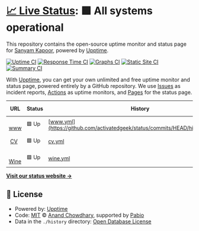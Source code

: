 # [📈 Live Status](https://status.sanyamkapoor.com): <!--live status--> **🟩 All systems operational**

This repository contains the open-source uptime monitor and status page for [Sanyam Kapoor](https://sanyamkapoor.com), powered by [Upptime](https://github.com/upptime/upptime).

[![Uptime CI](https://github.com/activatedgeek/status/workflows/Uptime%20CI/badge.svg)](https://github.com/activatedgeek/status/actions?query=workflow%3A%22Uptime+CI%22)
[![Response Time CI](https://github.com/activatedgeek/status/workflows/Response%20Time%20CI/badge.svg)](https://github.com/activatedgeek/status/actions?query=workflow%3A%22Response+Time+CI%22)
[![Graphs CI](https://github.com/activatedgeek/status/workflows/Graphs%20CI/badge.svg)](https://github.com/activatedgeek/status/actions?query=workflow%3A%22Graphs+CI%22)
[![Static Site CI](https://github.com/activatedgeek/status/workflows/Static%20Site%20CI/badge.svg)](https://github.com/activatedgeek/status/actions?query=workflow%3A%22Static+Site+CI%22)
[![Summary CI](https://github.com/activatedgeek/status/workflows/Summary%20CI/badge.svg)](https://github.com/activatedgeek/status/actions?query=workflow%3A%22Summary+CI%22)

With [Upptime](https://upptime.js.org), you can get your own unlimited and free uptime monitor and status page, powered entirely by a GitHub repository. We use [Issues](https://github.com/activatedgeek/status/issues) as incident reports, [Actions](https://github.com/activatedgeek/status/actions) as uptime monitors, and [Pages](https://status.sanyamkapoor.com) for the status page.

<!--start: status pages-->
<!-- This summary is generated by Upptime (https://github.com/upptime/upptime) -->
<!-- Do not edit this manually, your changes will be overwritten -->
<!-- prettier-ignore -->
| URL | Status | History | Response Time | Uptime |
| --- | ------ | ------- | ------------- | ------ |
| <img alt="" src="https://icons.duckduckgo.com/ip3/sanyamkapoor.com.ico" height="13"> [www](https://sanyamkapoor.com) | 🟩 Up | [www.yml](https://github.com/activatedgeek/status/commits/HEAD/history/www.yml) | <details><summary><img alt="Response time graph" src="./graphs/www/response-time-week.png" height="20"> 132ms</summary><br><a href="https://status.sanyamkapoor.com/history/www"><img alt="Response time 132" src="https://img.shields.io/endpoint?url=https%3A%2F%2Fraw.githubusercontent.com%2Factivatedgeek%2Fstatus%2FHEAD%2Fapi%2Fwww%2Fresponse-time.json"></a><br><a href="https://status.sanyamkapoor.com/history/www"><img alt="24-hour response time 132" src="https://img.shields.io/endpoint?url=https%3A%2F%2Fraw.githubusercontent.com%2Factivatedgeek%2Fstatus%2FHEAD%2Fapi%2Fwww%2Fresponse-time-day.json"></a><br><a href="https://status.sanyamkapoor.com/history/www"><img alt="7-day response time 132" src="https://img.shields.io/endpoint?url=https%3A%2F%2Fraw.githubusercontent.com%2Factivatedgeek%2Fstatus%2FHEAD%2Fapi%2Fwww%2Fresponse-time-week.json"></a><br><a href="https://status.sanyamkapoor.com/history/www"><img alt="30-day response time 132" src="https://img.shields.io/endpoint?url=https%3A%2F%2Fraw.githubusercontent.com%2Factivatedgeek%2Fstatus%2FHEAD%2Fapi%2Fwww%2Fresponse-time-month.json"></a><br><a href="https://status.sanyamkapoor.com/history/www"><img alt="1-year response time 132" src="https://img.shields.io/endpoint?url=https%3A%2F%2Fraw.githubusercontent.com%2Factivatedgeek%2Fstatus%2FHEAD%2Fapi%2Fwww%2Fresponse-time-year.json"></a></details> | <details><summary><a href="https://status.sanyamkapoor.com/history/www">100.00%</a></summary><a href="https://status.sanyamkapoor.com/history/www"><img alt="All-time uptime 100.00%" src="https://img.shields.io/endpoint?url=https%3A%2F%2Fraw.githubusercontent.com%2Factivatedgeek%2Fstatus%2FHEAD%2Fapi%2Fwww%2Fuptime.json"></a><br><a href="https://status.sanyamkapoor.com/history/www"><img alt="24-hour uptime 100.00%" src="https://img.shields.io/endpoint?url=https%3A%2F%2Fraw.githubusercontent.com%2Factivatedgeek%2Fstatus%2FHEAD%2Fapi%2Fwww%2Fuptime-day.json"></a><br><a href="https://status.sanyamkapoor.com/history/www"><img alt="7-day uptime 100.00%" src="https://img.shields.io/endpoint?url=https%3A%2F%2Fraw.githubusercontent.com%2Factivatedgeek%2Fstatus%2FHEAD%2Fapi%2Fwww%2Fuptime-week.json"></a><br><a href="https://status.sanyamkapoor.com/history/www"><img alt="30-day uptime 100.00%" src="https://img.shields.io/endpoint?url=https%3A%2F%2Fraw.githubusercontent.com%2Factivatedgeek%2Fstatus%2FHEAD%2Fapi%2Fwww%2Fuptime-month.json"></a><br><a href="https://status.sanyamkapoor.com/history/www"><img alt="1-year uptime 100.00%" src="https://img.shields.io/endpoint?url=https%3A%2F%2Fraw.githubusercontent.com%2Factivatedgeek%2Fstatus%2FHEAD%2Fapi%2Fwww%2Fuptime-year.json"></a></details>
| <img alt="" src="https://icons.duckduckgo.com/ip3/sanyamkapoor.com.ico" height="13"> [CV](https://sanyamkapoor.com/cv) | 🟩 Up | [cv.yml](https://github.com/activatedgeek/status/commits/HEAD/history/cv.yml) | <details><summary><img alt="Response time graph" src="./graphs/cv/response-time-week.png" height="20"> 105ms</summary><br><a href="https://status.sanyamkapoor.com/history/cv"><img alt="Response time 105" src="https://img.shields.io/endpoint?url=https%3A%2F%2Fraw.githubusercontent.com%2Factivatedgeek%2Fstatus%2FHEAD%2Fapi%2Fcv%2Fresponse-time.json"></a><br><a href="https://status.sanyamkapoor.com/history/cv"><img alt="24-hour response time 105" src="https://img.shields.io/endpoint?url=https%3A%2F%2Fraw.githubusercontent.com%2Factivatedgeek%2Fstatus%2FHEAD%2Fapi%2Fcv%2Fresponse-time-day.json"></a><br><a href="https://status.sanyamkapoor.com/history/cv"><img alt="7-day response time 105" src="https://img.shields.io/endpoint?url=https%3A%2F%2Fraw.githubusercontent.com%2Factivatedgeek%2Fstatus%2FHEAD%2Fapi%2Fcv%2Fresponse-time-week.json"></a><br><a href="https://status.sanyamkapoor.com/history/cv"><img alt="30-day response time 105" src="https://img.shields.io/endpoint?url=https%3A%2F%2Fraw.githubusercontent.com%2Factivatedgeek%2Fstatus%2FHEAD%2Fapi%2Fcv%2Fresponse-time-month.json"></a><br><a href="https://status.sanyamkapoor.com/history/cv"><img alt="1-year response time 105" src="https://img.shields.io/endpoint?url=https%3A%2F%2Fraw.githubusercontent.com%2Factivatedgeek%2Fstatus%2FHEAD%2Fapi%2Fcv%2Fresponse-time-year.json"></a></details> | <details><summary><a href="https://status.sanyamkapoor.com/history/cv">100.00%</a></summary><a href="https://status.sanyamkapoor.com/history/cv"><img alt="All-time uptime 100.00%" src="https://img.shields.io/endpoint?url=https%3A%2F%2Fraw.githubusercontent.com%2Factivatedgeek%2Fstatus%2FHEAD%2Fapi%2Fcv%2Fuptime.json"></a><br><a href="https://status.sanyamkapoor.com/history/cv"><img alt="24-hour uptime 100.00%" src="https://img.shields.io/endpoint?url=https%3A%2F%2Fraw.githubusercontent.com%2Factivatedgeek%2Fstatus%2FHEAD%2Fapi%2Fcv%2Fuptime-day.json"></a><br><a href="https://status.sanyamkapoor.com/history/cv"><img alt="7-day uptime 100.00%" src="https://img.shields.io/endpoint?url=https%3A%2F%2Fraw.githubusercontent.com%2Factivatedgeek%2Fstatus%2FHEAD%2Fapi%2Fcv%2Fuptime-week.json"></a><br><a href="https://status.sanyamkapoor.com/history/cv"><img alt="30-day uptime 100.00%" src="https://img.shields.io/endpoint?url=https%3A%2F%2Fraw.githubusercontent.com%2Factivatedgeek%2Fstatus%2FHEAD%2Fapi%2Fcv%2Fuptime-month.json"></a><br><a href="https://status.sanyamkapoor.com/history/cv"><img alt="1-year uptime 100.00%" src="https://img.shields.io/endpoint?url=https%3A%2F%2Fraw.githubusercontent.com%2Factivatedgeek%2Fstatus%2FHEAD%2Fapi%2Fcv%2Fuptime-year.json"></a></details>
| <img alt="" src="https://icons.duckduckgo.com/ip3/maps.sanyamkapoor.com.ico" height="13"> [Wine](https://maps.sanyamkapoor.com/wine) | 🟩 Up | [wine.yml](https://github.com/activatedgeek/status/commits/HEAD/history/wine.yml) | <details><summary><img alt="Response time graph" src="./graphs/wine/response-time-week.png" height="20"> 153ms</summary><br><a href="https://status.sanyamkapoor.com/history/wine"><img alt="Response time 153" src="https://img.shields.io/endpoint?url=https%3A%2F%2Fraw.githubusercontent.com%2Factivatedgeek%2Fstatus%2FHEAD%2Fapi%2Fwine%2Fresponse-time.json"></a><br><a href="https://status.sanyamkapoor.com/history/wine"><img alt="24-hour response time 153" src="https://img.shields.io/endpoint?url=https%3A%2F%2Fraw.githubusercontent.com%2Factivatedgeek%2Fstatus%2FHEAD%2Fapi%2Fwine%2Fresponse-time-day.json"></a><br><a href="https://status.sanyamkapoor.com/history/wine"><img alt="7-day response time 153" src="https://img.shields.io/endpoint?url=https%3A%2F%2Fraw.githubusercontent.com%2Factivatedgeek%2Fstatus%2FHEAD%2Fapi%2Fwine%2Fresponse-time-week.json"></a><br><a href="https://status.sanyamkapoor.com/history/wine"><img alt="30-day response time 153" src="https://img.shields.io/endpoint?url=https%3A%2F%2Fraw.githubusercontent.com%2Factivatedgeek%2Fstatus%2FHEAD%2Fapi%2Fwine%2Fresponse-time-month.json"></a><br><a href="https://status.sanyamkapoor.com/history/wine"><img alt="1-year response time 153" src="https://img.shields.io/endpoint?url=https%3A%2F%2Fraw.githubusercontent.com%2Factivatedgeek%2Fstatus%2FHEAD%2Fapi%2Fwine%2Fresponse-time-year.json"></a></details> | <details><summary><a href="https://status.sanyamkapoor.com/history/wine">100.00%</a></summary><a href="https://status.sanyamkapoor.com/history/wine"><img alt="All-time uptime 100.00%" src="https://img.shields.io/endpoint?url=https%3A%2F%2Fraw.githubusercontent.com%2Factivatedgeek%2Fstatus%2FHEAD%2Fapi%2Fwine%2Fuptime.json"></a><br><a href="https://status.sanyamkapoor.com/history/wine"><img alt="24-hour uptime 100.00%" src="https://img.shields.io/endpoint?url=https%3A%2F%2Fraw.githubusercontent.com%2Factivatedgeek%2Fstatus%2FHEAD%2Fapi%2Fwine%2Fuptime-day.json"></a><br><a href="https://status.sanyamkapoor.com/history/wine"><img alt="7-day uptime 100.00%" src="https://img.shields.io/endpoint?url=https%3A%2F%2Fraw.githubusercontent.com%2Factivatedgeek%2Fstatus%2FHEAD%2Fapi%2Fwine%2Fuptime-week.json"></a><br><a href="https://status.sanyamkapoor.com/history/wine"><img alt="30-day uptime 100.00%" src="https://img.shields.io/endpoint?url=https%3A%2F%2Fraw.githubusercontent.com%2Factivatedgeek%2Fstatus%2FHEAD%2Fapi%2Fwine%2Fuptime-month.json"></a><br><a href="https://status.sanyamkapoor.com/history/wine"><img alt="1-year uptime 100.00%" src="https://img.shields.io/endpoint?url=https%3A%2F%2Fraw.githubusercontent.com%2Factivatedgeek%2Fstatus%2FHEAD%2Fapi%2Fwine%2Fuptime-year.json"></a></details>

<!--end: status pages-->

[**Visit our status website →**](https://status.sanyamkapoor.com)

## 📄 License

- Powered by: [Upptime](https://github.com/upptime/upptime)
- Code: [MIT](./LICENSE) © [Anand Chowdhary](https://anandchowdhary.com), supported by [Pabio](https://pabio.com)
- Data in the `./history` directory: [Open Database License](https://opendatacommons.org/licenses/odbl/1-0/)
